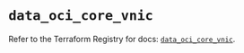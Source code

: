 # `data_oci_core_vnic`

Refer to the Terraform Registry for docs: [`data_oci_core_vnic`](https://registry.terraform.io/providers/oracle/oci/6.18.0/docs/data-sources/core_vnic).
